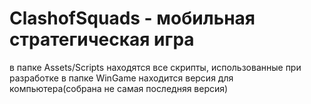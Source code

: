 # ClashofSquads - мобильная стратегическая игра
в папке Assets/Scripts находятся все скрипты, использованные при разработке
в папке WinGame находится версия для компьютера(собрана не самая последняя версия)
